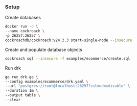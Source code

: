 ### Setup

Create databases

```sh
docker run -d \
--name cockroach \
-p 26257:26257 \
cockroachdb/cockroach:v24.3.3 start-single-node --insecure
```

Create and populate database objects

```sh
cockroach sql --insecure -f examples/ecommerce/create.sql
```

Run drk

```sh
go run drk.go \
--config examples/ecommerce/drk.yaml \
--url "postgres://root@localhost:26257?sslmode=disable" \
--duration 1m \
--output table \
--clear
```